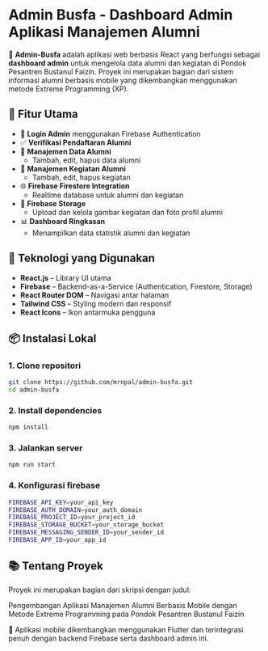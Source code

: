 # Admin Busfa - Dashboard Admin Aplikasi Manajemen Alumni

📌 **Admin-Busfa** adalah aplikasi web berbasis React yang berfungsi sebagai **dashboard admin** untuk mengelola data alumni dan kegiatan di Pondok Pesantren Bustanul Faizin. Proyek ini merupakan bagian dari sistem informasi alumni berbasis mobile yang dikembangkan menggunakan metode Extreme Programming (XP).

## 🚀 Fitur Utama

- 🔐 **Login Admin** menggunakan Firebase Authentication
- ✅ **Verifikasi Pendaftaran Alumni**
- 👤 **Manajemen Data Alumni**
  - Tambah, edit, hapus data alumni
- 📌 **Manajemen Kegiatan Alumni**
  - Tambah, edit, hapus kegiatan
- 🌐 **Firebase Firestore Integration**
  - Realtime database untuk alumni dan kegiatan
- 📁 **Firebase Storage**
  - Upload dan kelola gambar kegiatan dan foto profil alumni
- 📊 **Dashboard Ringkasan**
  - Menampilkan data statistik alumni dan kegiatan

## 🧰 Teknologi yang Digunakan

- **React.js** – Library UI utama
- **Firebase** – Backend-as-a-Service (Authentication, Firestore, Storage)
- **React Router DOM** – Navigasi antar halaman
- **Tailwind CSS** – Styling modern dan responsif
- **React Icons** – Ikon antarmuka pengguna


## 📦 Instalasi Lokal

### 1. Clone repositori

```bash
git clone https://github.com/mrnpal/admin-busfa.git
cd admin-busfa
```
### 2. Install dependencies
```bash
npm install
```
### 3. Jalankan server
```bash
npm run start
```
### 4. Konfigurasi firebase
```bash
FIREBASE_API_KEY=your_api_key
FIREBASE_AUTH_DOMAIN=your_auth_domain
FIREBASE_PROJECT_ID=your_project_id
FIREBASE_STORAGE_BUCKET=your_storage_bucket
FIREBASE_MESSAGING_SENDER_ID=your_sender_id
FIREBASE_APP_ID=your_app_id
```

## 📚 Tentang Proyek
Proyek ini merupakan bagian dari skripsi dengan judul:

Pengembangan Aplikasi Manajemen Alumni Berbasis Mobile dengan Metode Extreme Programming pada Pondok Pesantren Bustanul Faizin

📱 Aplikasi mobile dikembangkan menggunakan Flutter dan terintegrasi penuh dengan backend Firebase serta dashboard admin ini.

